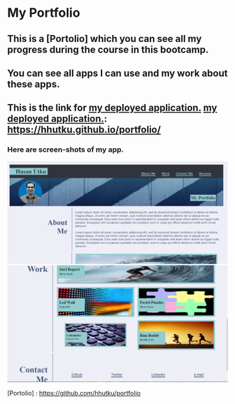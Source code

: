 # My Portfolio

## This is a **[Portolio]** which you can see all my progress during the course in this bootcamp.
## You can see all apps I can use and my work about these apps.

## This is the link for [my deployed application.]  [my deployed application.]: https://hhutku.github.io/portfolio/

### Here are screen-shots of my app.

![My Portfolio Screen Shot1](https://github.com/hhutku/portfolio/blob/main/assets/images/port1.png)
![My Portfolio Screen Shot1](https://github.com/hhutku/portfolio/blob/main/assets/images/port2.png)

[my deployed application.]: https://hhutku.github.io/portfolio/
[Portolio] : https://github.com/hhutku/portfolio



